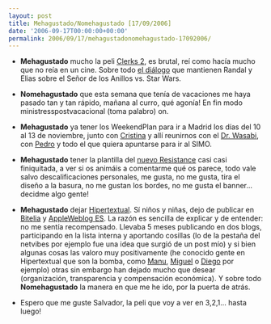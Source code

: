 ```yaml
---
layout: post
title: Mehagustado/Nomehagustado [17/09/2006]
date: '2006-09-17T00:00:00+00:00'
permalink: 2006/09/17/mehagustadonomehagustado-17092006/
---
```

- <strong>Mehagustado</strong> mucho la peli <a href="http://www.imdb.com/title/tt0424345/">Clerks 2</a>, es brutal, reí como hacía mucho que no reía en un cine. Sobre todo <a href="http://resistancefutile.blogspot.com/2006/09/hablando-de-el-retorno-del-rey-slo-hay.html">el diálogo</a> que mantienen Randal y Elias sobre el Señor de los Anillos vs. Star Wars. 

- <strong>Nomehagustado</strong> que esta semana que tenía de vacaciones me haya pasado tan y tan rápido, mañana al curro, qué agonía! En fin modo ministresspostvacacional (toma palabro) on.

- <strong>Mehagustado</strong> ya tener los WeekendPlan para ir a Madrid los días del 10 al 13 de noviembre, junto con <a href="http://childrenatyourfeet.blogspot.com">Cristina</a> y allí reunirnos con el <a href="http://thinkwasabi.com">Dr. Wasabi</a>, con <a href="http://cuatrodoce.blogsome.com">Pedro</a> y todo el que quiera apuntarse para ir al SIMO.

- <strong>Mehagustado</strong> tener la plantilla del <a href="http://betaresistance.blogspot.com">nuevo Resistance</a> casi casi finiquitada, a ver si os animáis a comentarme qué os parece, todo vale salvo descalificaciones personales, me gusta, no me gusta, tira el diseño a la basura, no me gustan los bordes, no me gusta el banner... decidme algo gente!

- <strong>Mehagustado</strong> dejar <a href="http://hipertextual.com">Hipertextual</a>. Sí niños y niñas, dejo de publicar en <a href="http://bitelia.com">Bitelia</a> y <a href="http://es.appleweblog.com">AppleWeblog ES</a>. La razón es sencilla de explicar y de entender: no me sentía recompensado. Llevaba 5 meses publicando en dos blogs, participando en la lista interna y aportando cosillas (lo de la pestaña del netvibes por ejemplo fue una idea que surgió de un post mío) y si bien algunas cosas las valoro muy positivamente (he conocido gente en Hipertextual que son la bomba, como <a href="http://proletarium.org">Manu</a>, <a href="http://backfocus.info">Miguel</a> o <a href="http://bitelia.com">Diego</a> por ejemplo) otras sin embargo han dejado mucho que desear (organización, transparencia y compensación económica). Y sobre todo <strong>Nomehagustado</strong> la manera en que me he ido, por la puerta de atrás.

- Espero que me guste Salvador, la peli que voy a ver en 3,2,1... hasta luego!

